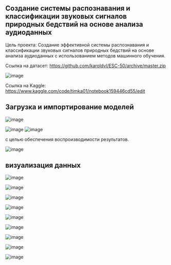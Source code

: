 ## Создание системы распознавания и классификации звуковых сигналов природных бедствий на основе анализа аудиоданных
Цель проекта: Создание эффективной системы распознавания и классификации звуковых сигналов природных бедствий на основе анализа аудиоданных с использованием методов машинного обучения.

Ссылка на датасет:  https://github.com/karoldvl/ESC-50/archive/master.zip

![image](https://github.com/TimerbaevF/-/assets/114729066/819b04af-32e0-4c7c-8e8c-58a2be6dbcff)


Ссылка на Kaggle: https://www.kaggle.com/code/timka01/notebook159446cd55/edit

## Загрузка и импортирование моделей

![image](https://github.com/TimerbaevF/-/assets/114729066/c24e48ce-0322-4f05-acc2-60cb4c795860)

![image](https://github.com/TimerbaevF/-/assets/114729066/4e227438-66b0-4085-abe3-d7b3d270f935)
![image](https://github.com/TimerbaevF/-/assets/114729066/28d9ab9b-bd27-45f4-a7e7-e507bb296d5f)

 с целью обеспечения воспроизводимости результатов.

![image](https://github.com/TimerbaevF/-/assets/114729066/3028a3d5-542f-4340-b3a7-9f2046ade986)

## визуализация данных


![image](https://github.com/TimerbaevF/-/assets/114729066/0cc73c45-337c-4693-9a3d-b74893004723)

![image](https://github.com/TimerbaevF/-/assets/114729066/4b22eb75-dbc2-46d4-b5e0-01db2ecfe3da)

![image](https://github.com/TimerbaevF/-/assets/114729066/c940079e-9e78-4b7e-9d6e-d7f4a25f83ab)

![image](https://github.com/TimerbaevF/-/assets/114729066/d35f3694-f245-4680-9801-54dfd40c1ad3)

![image](https://github.com/TimerbaevF/-/assets/114729066/b304f3c7-bc33-4c4a-80e5-526ee4531158)

![image](https://github.com/TimerbaevF/-/assets/114729066/75321882-ee8a-49b7-a762-c89d21365596)

![image](https://github.com/TimerbaevF/-/assets/114729066/5dea6d50-b266-4c91-a138-97c9cac61e5f)

![image](https://github.com/TimerbaevF/-/assets/114729066/59dcb333-b0ea-41b1-9976-44445da4ba75)

![image](https://github.com/TimerbaevF/-/assets/114729066/31ea0ddc-8c0d-4069-9e2c-7b7833556143)


